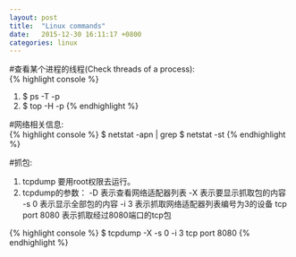 ```yaml
---
layout: post
title:  "Linux commands"
date:   2015-12-30 16:11:17 +0800
categories: linux
---
```


#查看某个进程的线程(Check threads of a process):  
{% highlight console %}
1. $ ps -T -p <pid>
2. $ top -H -p <pid>
{% endhighlight %}

#网络相关信息:  
{% highlight console %}
$ netstat -apn | grep <Port>
$ netstat -st
{% endhighlight %}

#抓包:  
1. tcpdump 要用root权限去运行。
2. tcpdump的参数：
    -D 表示查看网络适配器列表
    -X 表示要显示抓取包的内容
    -s 0 表示显示全部包的内容
    -i 3 表示抓取网络适配器列表编号为3的设备
    tcp port 8080 表示抓取经过8080端口的tcp包

{% highlight console %}
$ tcpdump -X -s 0  -i 3 tcp port 8080
{% endhighlight %}